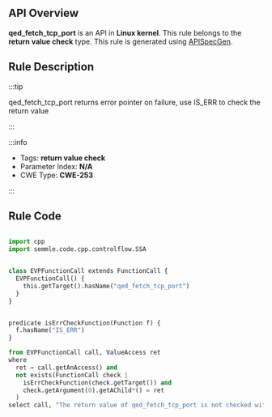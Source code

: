 ---
---


## API Overview
**qed_fetch_tcp_port** is an API in **Linux kernel**. This rule belongs to the **return value check** type. This rule is generated using [APISpecGen](../../tools/APISpecGen).
## Rule Description

:::tip

qed_fetch_tcp_port returns error pointer on failure, use IS_ERR to check the return value

:::

:::info

- Tags: **return value check**
- Parameter Index: **N/A**
- CWE Type: **CWE-253**

:::

## Rule Code
```python

import cpp
import semmle.code.cpp.controlflow.SSA


class EVPFunctionCall extends FunctionCall {
  EVPFunctionCall() {
    this.getTarget().hasName("qed_fetch_tcp_port")
  }
}


predicate isErrCheckFunction(Function f) {
  f.hasName("IS_ERR") 
}

from EVPFunctionCall call, ValueAccess ret
where
  ret = call.getAnAccess() and
  not exists(FunctionCall check |
    isErrCheckFunction(check.getTarget()) and
    check.getArgument(0).getAChild*() = ret
  )
select call, "The return value of qed_fetch_tcp_port is not checked with IS_ERR."
    
```